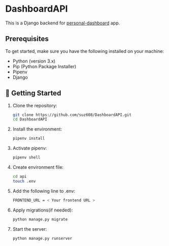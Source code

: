 # DashboardAPI
This is a Django backend for [personal-dashboard](https://github.com/suz608/personal-dashboard) app.

## Prerequisites
To get started, make sure you have the following installed on your machine:

- Python (version 3.x)
- Pip (Python Package Installer)
- Pipenv
- Django

## 🚀 Getting Started

1. Clone the repository:
    ```bash
    git clone https://github.com/suz608/DashboardAPI.git
    cd DashboardAPI
    ```
2. Install the environment:
    ```bash
    pipenv install
    ```
2. Activate pipenv:
    ```bash
    pipenv shell
    ```
3. Create environment file:
    ```bash
    cd api
    touch .env
    ```
4. Add the following line to .env:
    ```bash
    FRONTEND_URL = < Your frontend URL >
    ```
5. Apply migrations(if needed):
    ```bash
    python manage.py migrate
    ```
6. Start the server:
    ```bash
    python manage.py runserver
    ```
